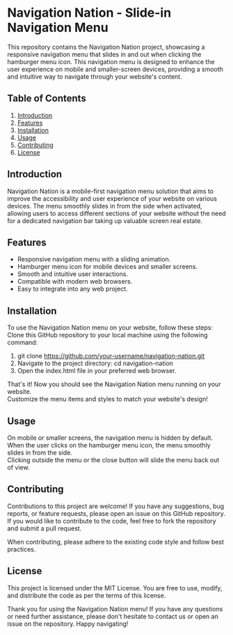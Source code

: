 # Navigation Nation - Slide-in Navigation Menu

This repository contains the Navigation Nation project, showcasing a responsive navigation menu that slides in and out when clicking the hamburger menu icon. This navigation menu is designed to enhance the user experience on mobile and smaller-screen devices, providing a smooth and intuitive way to navigate through your website's content.

## Table of Contents

1. [Introduction](#introduction)
2. [Features](#features)
3. [Installation](#installation)
4. [Usage](#usage)
5. [Contributing](#contributing)
6. [License](#license)

## Introduction

Navigation Nation is a mobile-first navigation menu solution that aims to improve the accessibility and user experience of your website on various devices. The menu smoothly slides in from the side when activated, allowing users to access different sections of your website without the need for a dedicated navigation bar taking up valuable screen real estate.

## Features

- Responsive navigation menu with a sliding animation.
- Hamburger menu icon for mobile devices and smaller screens.
- Smooth and intuitive user interactions.
- Compatible with modern web browsers.
- Easy to integrate into any web project.

## Installation

To use the Navigation Nation menu on your website, follow these steps:
Clone this GitHub repository to your local machine using the following command:

1. git clone https://github.com/your-username/navigation-nation.git
2. Navigate to the project directory: cd navigation-nation <br>
3. Open the index.html file in your preferred web browser. <br>

That's it! Now you should see the Navigation Nation menu running on your website.<br>
Customize the menu items and styles to match your website's design! <br>

## Usage
On mobile or smaller screens, the navigation menu is hidden by default. <br>
When the user clicks on the hamburger menu icon, the menu smoothly slides in from the side. <br>
Clicking outside the menu or the close button will slide the menu back out of view. <br>

## Contributing
Contributions to this project are welcome! If you have any suggestions, bug reports, or feature requests, please open an issue on this GitHub repository. If you would like to contribute to the code, feel free to fork the repository and submit a pull request.

When contributing, please adhere to the existing code style and follow best practices.

## License
This project is licensed under the MIT License. You are free to use, modify, and distribute the code as per the terms of this license.

Thank you for using the Navigation Nation menu! If you have any questions or need further assistance, please don't hesitate to contact us or open an issue on the repository. Happy navigating!
